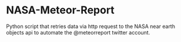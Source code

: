 # NASA-Meteor-Report
Python script that retries data via http request to the NASA near earth objects api to automate the @meteorreport twitter account.
